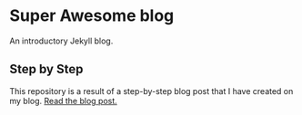 # Super Awesome blog
An introductory Jekyll blog.

## Step by Step
This repository is a result of a step-by-step blog post that I have created on my blog.  [Read the blog post.](http://www.codingwithshaun.com/2017/06/10/blogging-with-jekyll)

